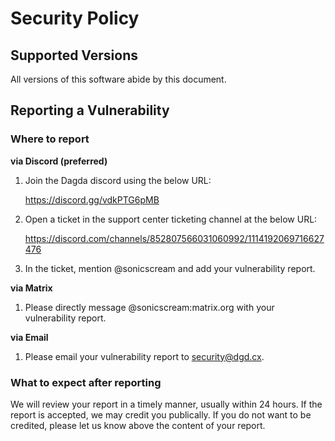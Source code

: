 # Security Policy

## Supported Versions

All versions of this software abide by this document.

## Reporting a Vulnerability

### Where to report
**via Discord (preferred)**
1) Join the Dagda discord using the below URL:

    https://discord.gg/vdkPTG6pMB

2) Open a ticket in the support center ticketing channel at the below URL:

    https://discord.com/channels/852807566031060992/1114192069716627476

3) In the ticket, mention @sonicscream and add your vulnerability report.

**via Matrix**
1) Please directly message @sonicscream:matrix.org with your vulnerability report.

**via Email**
1) Please email your vulnerability report to security@dgd.cx.

### What to expect after reporting
We will review your report in a timely manner, usually within 24 hours. If the report is accepted, we may credit you publically. If you do not want to be credited, please let us know above the content of your report.
